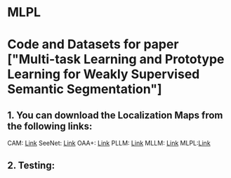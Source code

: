 # MLPL
# Code and Datasets for paper ["Multi-task Learning and Prototype Learning for Weakly Supervised Semantic Segmentation"] 

## 1. You can download the Localization Maps from the following links:
CAM: [Link](https://drive.google.com/file/d/1VfHr3-kUa8MnWuQXZWXVm3i-7dpaOHC3/view?usp=sharing)
SeeNet: [Link](https://drive.google.com/file/d/1OBoPcXqeDGGpiYHKd08kSs5hI2gGdY7M/view?usp=sharing)
OAA+: [Link](https://drive.google.com/file/d/1XtCeDckML0o5icOvAqulEQgmpUb_U5Bd/view?usp=sharing)
PLLM: [Link](https://drive.google.com/file/d/1-8_kyivFSKOeYEYukiFTu8FeMfVW7Yg8/view?usp=sharing)
MLLM: [Link](https://drive.google.com/file/d/1pfxQPOHhHQOIE2iuZsTBOnhREuisRvt1/view?usp=sharing)
MLPL:[Link](https://drive.google.com/file/d/1bkOI-IOiioakQPess7vwd13j_eDWF9Hg/view)

## 2. Testing:

